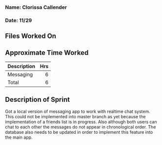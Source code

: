 ### Name: Clorissa Callender
### Date: 11/29

## Files Worked On


## Approximate Time Worked

| Description                        | Hrs  |
| :--------------------------------- | ---: |
| Messaging                          |  6   |
| Total                              |  6   |

## Description of Sprint

Got a local version of messaging app to work with realtime chat system. This could not be implemented
into master branch as yet because the implementation of a friends list is in progress. Also although both
users can chat to each other the messages do not appear in chronological order. The database also needs to be
updated in order to implement this feature into the main app.
